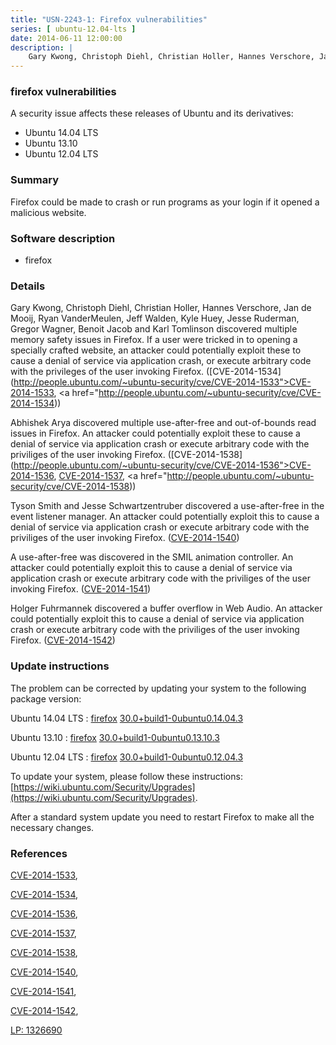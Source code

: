 ```yaml
---
title: "USN-2243-1: Firefox vulnerabilities"
series: [ ubuntu-12.04-lts ]
date: 2014-06-11 12:00:00
description: |
    Gary Kwong, Christoph Diehl, Christian Holler, Hannes Verschore, Jan de Mooij, Ryan VanderMeulen, Jeff Walden, Kyle Huey, Jesse Ruderman, Gregor Wagner, Benoit Jacob and Karl Tomlinson discovered multiple memory safety issues in Firefox. If a user were tricked in to opening a specially crafted website, an attacker could potentially exploit these to cause a denial of service via application crash, or execute arbitrary code with the privileges of the user invoking Firefox. ([CVE-2014-1534](http://people.ubuntu.com/~ubuntu-security/cve/CVE-2014-1533">CVE-2014-1533</a>, <a href="http://people.ubuntu.com/~ubuntu-security/cve/CVE-2014-1534))
--- 
```

 
### firefox vulnerabilities

A security issue affects these releases of Ubuntu and its derivatives:

* Ubuntu 14.04 LTS
* Ubuntu 13.10
* Ubuntu 12.04 LTS

### Summary

Firefox could be made to crash or run programs as your login if it opened a malicious website.

### Software description

* firefox 

### Details

Gary Kwong, Christoph Diehl, Christian Holler, Hannes Verschore, Jan de Mooij, Ryan VanderMeulen, Jeff Walden, Kyle Huey, Jesse Ruderman, Gregor Wagner, Benoit Jacob and Karl Tomlinson discovered multiple memory safety issues in Firefox. If a user were tricked in to opening a specially crafted website, an attacker could potentially exploit these to cause a denial of service via application crash, or execute arbitrary code with the privileges of the user invoking Firefox. ([CVE-2014-1534](http://people.ubuntu.com/~ubuntu-security/cve/CVE-2014-1533">CVE-2014-1533</a>, <a href="http://people.ubuntu.com/~ubuntu-security/cve/CVE-2014-1534))

Abhishek Arya discovered multiple use-after-free and out-of-bounds read issues in Firefox. An attacker could potentially exploit these to cause a denial of service via application crash or execute arbitrary code with the priviliges of the user invoking Firefox. ([CVE-2014-1538](http://people.ubuntu.com/~ubuntu-security/cve/CVE-2014-1536">CVE-2014-1536</a>, <a href="http://people.ubuntu.com/~ubuntu-security/cve/CVE-2014-1537">CVE-2014-1537</a>, <a href="http://people.ubuntu.com/~ubuntu-security/cve/CVE-2014-1538))

Tyson Smith and Jesse Schwartzentruber discovered a use-after-free in the event listener manager. An attacker could potentially exploit this to cause a denial of service via application crash or execute arbitrary code with the priviliges of the user invoking Firefox. ([CVE-2014-1540](http://people.ubuntu.com/~ubuntu-security/cve/CVE-2014-1540))

A use-after-free was discovered in the SMIL animation controller. An attacker could potentially exploit this to cause a denial of service via application crash or execute arbitrary code with the priviliges of the user invoking Firefox. ([CVE-2014-1541](http://people.ubuntu.com/~ubuntu-security/cve/CVE-2014-1541))

Holger Fuhrmannek discovered a buffer overflow in Web Audio. An attacker could potentially exploit this to cause a denial of service via application crash or execute arbitrary code with the priviliges of the user invoking Firefox. ([CVE-2014-1542](http://people.ubuntu.com/~ubuntu-security/cve/CVE-2014-1542)) 

### Update instructions

The problem can be corrected by updating your system to the following package version:

Ubuntu 14.04 LTS
 : [firefox](https://launchpad.net/ubuntu/+source/firefox) <span> [30.0+build1-0ubuntu0.14.04.3](https://launchpad.net/ubuntu/+source/firefox/30.0+build1-0ubuntu0.14.04.3) </span> 

Ubuntu 13.10
 : [firefox](https://launchpad.net/ubuntu/+source/firefox) <span> [30.0+build1-0ubuntu0.13.10.3](https://launchpad.net/ubuntu/+source/firefox/30.0+build1-0ubuntu0.13.10.3) </span> 

Ubuntu 12.04 LTS
 : [firefox](https://launchpad.net/ubuntu/+source/firefox) <span> [30.0+build1-0ubuntu0.12.04.3](https://launchpad.net/ubuntu/+source/firefox/30.0+build1-0ubuntu0.12.04.3) </span> 

To update your system, please follow these instructions: [https://wiki.ubuntu.com/Security/Upgrades](https://wiki.ubuntu.com/Security/Upgrades).

After a standard system update you need to restart Firefox to make all the necessary changes. 

### References

 [CVE-2014-1533](http://people.ubuntu.com/~ubuntu-security/cve/CVE-2014-1533), 

 [CVE-2014-1534](http://people.ubuntu.com/~ubuntu-security/cve/CVE-2014-1534), 

 [CVE-2014-1536](http://people.ubuntu.com/~ubuntu-security/cve/CVE-2014-1536), 

 [CVE-2014-1537](http://people.ubuntu.com/~ubuntu-security/cve/CVE-2014-1537), 

 [CVE-2014-1538](http://people.ubuntu.com/~ubuntu-security/cve/CVE-2014-1538), 

 [CVE-2014-1540](http://people.ubuntu.com/~ubuntu-security/cve/CVE-2014-1540), 

 [CVE-2014-1541](http://people.ubuntu.com/~ubuntu-security/cve/CVE-2014-1541), 

 [CVE-2014-1542](http://people.ubuntu.com/~ubuntu-security/cve/CVE-2014-1542), 

 [LP: 1326690](https://launchpad.net/bugs/1326690)
 
